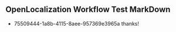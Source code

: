 ## OpenLocalization Workflow Test MarkDown
* 75509444-1a8b-4115-8aee-957369e3965a thanks!

<!--HONumber=Jul16_HO4-->


